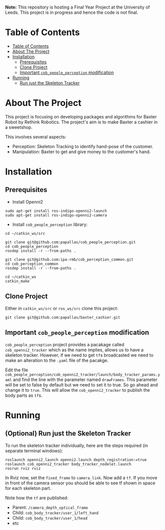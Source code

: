 **Note:** This repository is hosting a Final Year Project at the University of Leeds. This project is in progress and hence the code is not final.

Table of Contents
=================

  * [Table of Contents](#table-of-contents)
  * [About The Project](#about-the-project)
  * [Installation](#installation)
    * [Prerequisites](#prerequisites)
    * [Clone Project](#clone-project)
    * [Important `cob_people_perception` modification](#important-cob-people-perception-modification)
  * [Running](#Running)
    * [Run just the Skeleton Tracker](#run-just-the-skeleton-tracker)

About The Project
=================

This project is focusing on developing packages and algorithms for Baxter Robot by Rethink Robotics. The project's aim is to make Baxter a cashier in a sweetshop. 

This involves several aspects:
- Perception: Skeleton Tracking to identify hand-pose of the customer.
- Manipulation: Baxter to get and give money to the customer's hand.

Installation
============

Prerequisites
-------------
- Install Openni2
```
sudo apt-get install ros-indigo-openni2-launch
sudo apt-get install ros-indigo-openni2-camera
```
- Install `cob_people_perception` library:
```
cd ~/catkin_ws/src

git clone git@github.com:papallas/cob_people_perception.git
cd cob_people_perception
rosdep install -r --from-paths .

git clone git@github.com:ipa-rmb/cob_perception_common.git
cd cob_perception_common
rosdep install -r --from-paths .

cd ~/catkin_ws
catkin_make
```

Clone Project
-------------
Either in `catkin_ws/src` or `ros_ws/src` clone this project:
```
git clone git@github.com:papallas/baxter_cashier.git
```

Important `cob_people_perception` modification
-----------------------------------------------
`cob_people_perception` project provides a pacakage called `cob_openni2_tracker` which as the name implies, allows us to have a skeleton tracker. However, if we need to get `tf`s broadcasted we need to make an alteration to the `.yaml` file of the pacakge.

Edit the file `cob_people_perception/cob_openni2_tracker/launch/body_tracker_params.yaml` and find the line with the parameter named `drawFrames`. This parameter will be set to false by default but we need to set it to true. So go ahead and change it to `true`. This will allow the `cob_openni2_tracker` to publish the body parts as `tf`s.

Running
=======

(Optional) Run just the Skeleton Tracker
-----------------------------
To run the skeleton tracker individually, here are the steps required (in separate terminal windows):
```
roslaunch openni2_launch openni2.launch depth_registration:=true
roslaunch cob_openni2_tracker body_tracker_nodelet.launch
rosrun rviz rviz
```
In Rviz now, set the `fixed_frame` to `camera_link`. Now add a `tf`. If you move in front of the camera sensor you should be able to see tf shown in space for each skeleton part.

Note how the `tf` are published: 
- Parent: `/camera_depth_optical_frame`
- Child: `cob_body_tracker/user_1/left_hand`
- Child: `cob_body_tracker/user_1/head`
- etc
